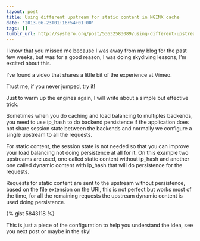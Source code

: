 ```yaml
---
layout: post
title: Using different upstream for static content in NGINX cache
date: '2013-06-23T01:16:54+01:00'
tags: []
tumblr_url: http://syshero.org/post/53632583089/using-different-upstream-for-static-content-in
---
```

I know that you missed me because I was away from my blog for the past few weeks, but was for a good reason, I was doing skydiving lessons, I’m excited about this.

I’ve found a video that shares a little bit of the experience at Vimeo.

Trust me, if you never jumped, try it!

Just to warm up the engines again, I will write about a simple but effective trick.

Sometimes when you do caching and load balancing to multiples backends, you need to use ip_hash to do backend persistence if the application does not share session state between the backends and normally we configure a single upstream to all the requests.

For static content, the session state is not needed so that you can improve your load balancing not doing persistence at all for it.
On this example two upstreams are used, one called static content without ip_hash and another one called dynamic content with ip_hash that will do persistence for the requests.

Requests for static content are sent to the upstream without persistence, based on the file extension on the URI, this is not perfect but works most of the time, for all the remaining requests the upstream dynamic content is used doing persistence.

{% gist 5843118 %}

This is just a piece of the configuration to help you understand the idea, see you next post or maybe in the sky!
